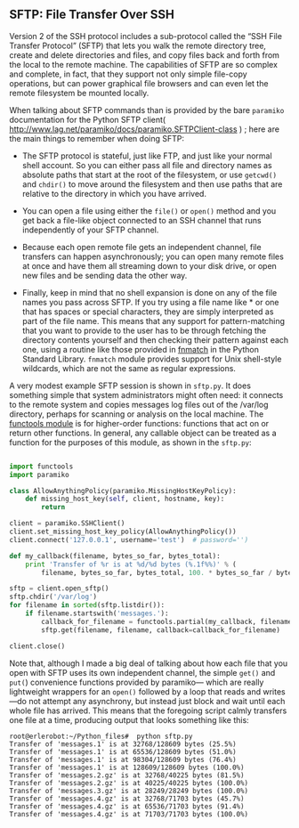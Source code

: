 ## SFTP: File Transfer Over SSH

Version 2 of the SSH protocol includes a sub-protocol called the “SSH File Transfer Protocol” (SFTP) that
lets you walk the remote directory tree, create and delete directories and files, and copy files back and
forth from the local to the remote machine. The capabilities of SFTP are so complex and complete, in
fact, that they support not only simple file-copy operations, but can power graphical file browsers and
can even let the remote filesystem be mounted locally.

When talking about SFTP commands than is provided by the bare `paramiko` documentation for the Python SFTP
client( http://www.lag.net/paramiko/docs/paramiko.SFTPClient-class ) ;
here are the main things to remember when doing SFTP:

- The SFTP protocol is stateful, just like FTP, and just like your normal shell
account. So you can either pass all file and directory names as absolute paths that
start at the root of the filesystem, or use `getcwd()` and `chdir()` to move around the
filesystem and then use paths that are relative to the directory in which you have
arrived.


- You can open a file using either the `file()` or `open()` method and you get back a file-like object
connected to an SSH channel that runs independently of your SFTP channel.


- Because each open remote file gets an independent channel, file transfers can
happen asynchronously; you can open many remote files at once and have them
all streaming down to your disk drive, or open new files and be sending data the
other way.


- Finally, keep in mind that no shell expansion is done on any of the file names you
pass across SFTP. If you try using a file name like * or one that has spaces or
special characters, they are simply interpreted as part of the file name.
This means that any support for
pattern-matching that you want to provide to the user has to be through fetching
the directory contents yourself and then checking their pattern against each one,
using a routine like those provided in [fnmatch](https://docs.python.org/2/library/fnmatch.html?highlight=fnmatch#fnmatch) in the Python Standard Library. `fnmatch` module provides support for Unix shell-style wildcards, which are not the same as regular expressions.


A very modest example SFTP session is shown in `sftp.py`. It does something simple that system
administrators might often need: it connects to the remote system and copies messages log files out of the /var/log directory,
perhaps for scanning or analysis on the local machine.
The [functools module](https://docs.python.org/2/library/functools.html?highlight=functools#functools) is for higher-order functions: functions that act on or return other functions. In general, any callable object can be treated as a function for the purposes of this module, as shown in the `sftp.py`:

```python

import functools
import paramiko

class AllowAnythingPolicy(paramiko.MissingHostKeyPolicy):
    def missing_host_key(self, client, hostname, key):
        return

client = paramiko.SSHClient()
client.set_missing_host_key_policy(AllowAnythingPolicy())
client.connect('127.0.0.1', username='test')  # password='')

def my_callback(filename, bytes_so_far, bytes_total):
    print 'Transfer of %r is at %d/%d bytes (%.1f%%)' % (
        filename, bytes_so_far, bytes_total, 100. * bytes_so_far / bytes_total)

sftp = client.open_sftp()
sftp.chdir('/var/log')
for filename in sorted(sftp.listdir()):
    if filename.startswith('messages.'):
        callback_for_filename = functools.partial(my_callback, filename)
        sftp.get(filename, filename, callback=callback_for_filename)

client.close()
```

Note that, although I made a big deal of talking about how each file that you open with SFTP uses its
own independent channel, the simple `get()` and `put(`) convenience functions provided by paramiko—
which are really lightweight wrappers for an `open()` followed by a loop that reads and writes—do not
attempt any asynchrony, but instead just block and wait until each whole file has arrived. This means that
the foregoing script calmly transfers one file at a time, producing output that looks something like this:
```
root@erlerobot:~/Python_files#  python sftp.py
Transfer of 'messages.1' is at 32768/128609 bytes (25.5%)
Transfer of 'messages.1' is at 65536/128609 bytes (51.0%)
Transfer of 'messages.1' is at 98304/128609 bytes (76.4%)
Transfer of 'messages.1' is at 128609/128609 bytes (100.0%)
Transfer of 'messages.2.gz' is at 32768/40225 bytes (81.5%)
Transfer of 'messages.2.gz' is at 40225/40225 bytes (100.0%)
Transfer of 'messages.3.gz' is at 28249/28249 bytes (100.0%)
Transfer of 'messages.4.gz' is at 32768/71703 bytes (45.7%)
Transfer of 'messages.4.gz' is at 65536/71703 bytes (91.4%)
Transfer of 'messages.4.gz' is at 71703/71703 bytes (100.0%)
```
